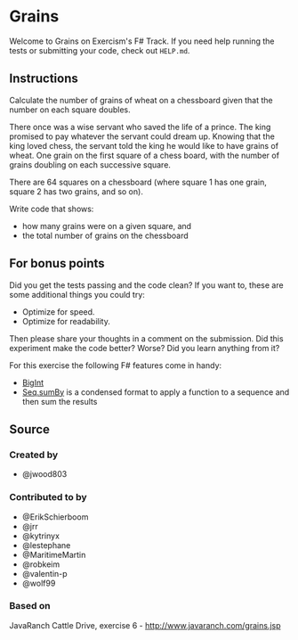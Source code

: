 # Grains

Welcome to Grains on Exercism's F# Track.
If you need help running the tests or submitting your code, check out `HELP.md`.

## Instructions

Calculate the number of grains of wheat on a chessboard given that the number
on each square doubles.

There once was a wise servant who saved the life of a prince. The king
promised to pay whatever the servant could dream up. Knowing that the
king loved chess, the servant told the king he would like to have grains
of wheat. One grain on the first square of a chess board, with the number
of grains doubling on each successive square.

There are 64 squares on a chessboard (where square 1 has one grain, square 2 has two grains, and so on).

Write code that shows:

- how many grains were on a given square, and
- the total number of grains on the chessboard

## For bonus points

Did you get the tests passing and the code clean? If you want to, these
are some additional things you could try:

- Optimize for speed.
- Optimize for readability.

Then please share your thoughts in a comment on the submission. Did this
experiment make the code better? Worse? Did you learn anything from it?

For this exercise the following F# features come in handy:

- [BigInt](https://docs.microsoft.com/en-us/dotnet/api/system.numerics.biginteger?view=net-5.0)
- [Seq.sumBy](https://fsharp.github.io/fsharp-core-docs/reference/fsharp-collections-seqmodule.html#sumBy) is a condensed format to apply a function to a sequence and then sum the results

## Source

### Created by

- @jwood803

### Contributed to by

- @ErikSchierboom
- @jrr
- @kytrinyx
- @lestephane
- @MaritimeMartin
- @robkeim
- @valentin-p
- @wolf99

### Based on

JavaRanch Cattle Drive, exercise 6 - http://www.javaranch.com/grains.jsp